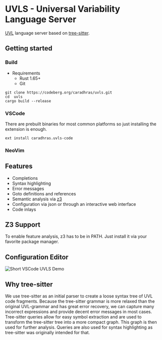 # UVLS - Universal Variability Language Server
[UVL](https://github.com/Universal-Variability-Language) language server based on [tree-sitter](https://github.com/tree-sitter/tree-sitter).

## Getting started
### Build
- Requirements
    - Rust 1.65+
    - Git
```
git clone https://codeberg.org/caradhras/uvls.git
cd  uvls
cargo build --release
```

### VSCode
There are prebuilt binaries for most common platforms so just installing the extension is enough.
```
ext install caradhras.uvls-code
```
### NeoVim

## Features
- Completions
- Syntax highlighting
- Error messages
- Goto definitions and references
- Semantic analysis via [z3](https://github.com/Z3Prover/z3)
- Configuration via json or through an interactive web interface
- Code inlays


## Z3 Support
To enable feature analysis, z3 has to be in PATH.
Just install it via your favorite package manager.
## Configuration Editor
![Short VSCode UVLS Demo](img/show_editor.gif)
## Why tree-sitter
We use tree-sitter as an initial parser to create a loose syntax tree of UVL code fragments.
Because the tree-sitter grammar is more relaxed than the original UVL-grammar and has great error recovery,
we can capture many incorrect expressions and provide decent error messages in most cases.
Tree-sitter queries allow for easy symbol extraction and are used to transform the tree-sitter tree into a more compact graph.
This graph is then used for further analysis.
Queries are also used for syntax highlighting as tree-sitter was originally intended for that.



